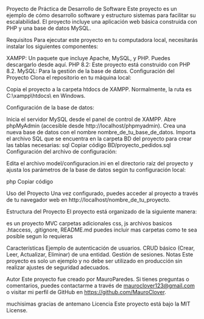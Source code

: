 Proyecto de Práctica de Desarrollo de Software
Este proyecto es un ejemplo de cómo desarrollo software y estructuro sistemas para facilitar su escalabilidad. El proyecto incluye una aplicación web básica construida con PHP y una base de datos MySQL.

Requisitos
Para ejecutar este proyecto en tu computadora local, necesitarás instalar los siguientes componentes:

XAMPP: Un paquete que incluye Apache, MySQL, y PHP. Puedes descargarlo desde aquí.
PHP 8.2: Este proyecto está construido con PHP 8.2.
MySQL: Para la gestión de la base de datos.
Configuración del Proyecto
Clona el repositorio en tu máquina local:

Copia el proyecto a la carpeta htdocs de XAMPP. Normalmente, la ruta es C:\xampp\htdocs\ en Windows.

Configuración de la base de datos:

Inicia el servidor MySQL desde el panel de control de XAMPP.
Abre phpMyAdmin (accesible desde http://localhost/phpmyadmin).
Crea una nueva base de datos con el nombre nombre_de_tu_base_de_datos.
Importa el archivo SQL que se encuentra en la carpeta BD del proyecto para crear las tablas necesarias:
sql
Copiar código
BD/proyecto_pedidos.sql
Configuración del archivo de configuración:

Edita el archivo model/configuracion.ini en el directorio raíz del proyecto y ajusta los parámetros de la base de datos según tu configuración local:

php
Copiar código

Uso del Proyecto
Una vez configurado, puedes acceder al proyecto a través de tu navegador web en http://localhost/nombre_de_tu_proyecto.

Estructura del Proyecto
El proyecto está organizado de la siguiente manera:

es un proyecto MVC 
carpetas adicionales css, js
archivos basicos .htaccess, .gitignore, README.md
puedes incluir mas carpetas como te sea posible segun lo requieras

Características
Ejemplo de autenticación de usuarios.
CRUD básico (Crear, Leer, Actualizar, Eliminar) de una entidad.
Gestión de sesiones.
Notas
Este proyecto es solo un ejemplo y no debe ser utilizado en producción sin realizar ajustes de seguridad adecuados.

Autor
Este proyecto fue creado por MauroParedes. Si tienes preguntas o comentarios, puedes contactarme a través de mauroclover123@gmail.com o visitar mi perfil de GitHub en https://github.com/MauroClover.

muchisimas gracias de antemano
Licencia
Este proyecto está bajo la MIT License.